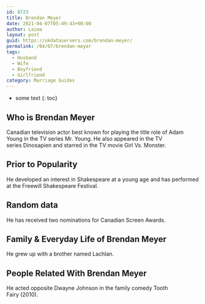 ```yaml
---
id: 8723
title: Brendan Meyer
date: 2021-04-07T05:49:43+00:00
author: Laima
layout: post
guid: https://ukdataservers.com/brendan-meyer/
permalink: /04/07/brendan-meyer
tags:
  - Husband
  - Wife
  - Boyfriend
  - Girlfriend
category: Marriage Guides
---
```


* some text
{: toc}


## Who is Brendan Meyer
                  
                  
                  
Canadian television actor best known for playing the title role of Adam Young in the TV series Mr. Young. He also appeared in the TV series Dinosapien and starred in the TV movie Girl Vs. Monster. 
                  
              
            
              
            
                
                
                
## Prior to Popularity
                  
                  
                  
He developed an interest in Shakespeare at a young age and has performed at the Freewill Shakespeare Festival. 
                  
              
            
              
            
                
                
                
## Random data
                  
                  
                  
He has received two nominations for Canadian Screen Awards.
                  
              
            
              
            
                
                
                
## Family & Everyday Life of Brendan Meyer
                  
                  
                  
He grew up with a brother named Lachlan.  
                  
              
            
              
            
                
                
                
## People Related With Brendan Meyer
                  
                  
                  
He acted opposite Dwayne Johnson in the family comedy Tooth Fairy (2010).  
                  
              
            
              
            
                
              
            
              
              
            
            
              
            
          
          
          